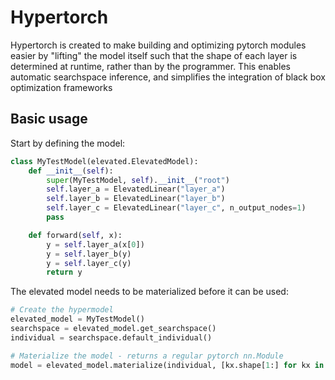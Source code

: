 # Hypertorch 
Hypertorch is created to make building and optimizing pytorch modules easier by "lifting" the model itself such that the shape of each layer is determined at runtime, rather than by the programmer. This enables automatic searchspace inference, and simplifies the integration of black box optimization frameworks

## Basic usage
Start by defining the model:

```python
class MyTestModel(elevated.ElevatedModel):
    def __init__(self):
        super(MyTestModel, self).__init__("root")
        self.layer_a = ElevatedLinear("layer_a")
        self.layer_b = ElevatedLinear("layer_b")
        self.layer_c = ElevatedLinear("layer_c", n_output_nodes=1)
        pass

    def forward(self, x):
        y = self.layer_a(x[0])
        y = self.layer_b(y)
        y = self.layer_c(y)
        return y
```

The elevated model needs to be materialized before it can be used:

```python
# Create the hypermodel
elevated_model = MyTestModel()
searchspace = elevated_model.get_searchspace()
individual = searchspace.default_individual()

# Materialize the model - returns a regular pytorch nn.Module
model = elevated_model.materialize(individual, [kx.shape[1:] for kx in inputs])
```